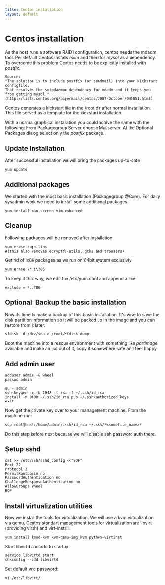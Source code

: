 ```yaml
---
title: Centos installation
layout: default
---
```


Centos installation
===================

As the host runs a software RAID1 configuration, centos needs the mdadm tool.
Per default Centos installs *exim* and therefor *mysql* as a dependency. To overcome this
problem Centos needs to be explicitly installed with *postfix*.

    Source:
    "The solution is to include postfix (or sendmail) into your kickstart configfile.
    That resolves the smtpdaemon dependency for mdadm and it keeps you from getting mysql."
    (http://lists.centos.org/pipermail/centos/2007-October/045851.html)

Centos generates a kickstart file in the /root dir after normal installation.
This file served as a template for the kickstart installation.

With a normal graphical installation you could achive the same with the following:
From Packagegroup Server choose Mailserver. At the Optional Packages dialog select
only the *postfix* package.


Update Installation
-------------------

After successful installation we will bring the packages up-to-date

    yum update


Additional packages
-------------------

We started with the most basic installation (Packagegroup @Core). For daily sysadmin
work we need to install some additional packages.

    yum install man screen vim-enhanced


Cleanup
-------

Following packages will be removed after installation:

    yum erase cups-libs
    #(this also removes ecryptfs-utils, gtk2 and trousers)

Get rid of ix86 packages as we run on 64bit system exclusivly.

    yum erase \*.i\?86

To keep it that way, we edit the /etc/yum.conf and append a line:

    exclude = *.i?86


Optional: Backup the basic installation
-----------------------------------------

Now its time to make a backup of this basic installation. It's wise to save the
disk partition information so it will be packed up in the image and you can
restore from it later:

    sfdisk -d /dev/sda > /root/sfdisk.dump


Boot the machine into a rescue environment with something like *partimage*
available and make an iso out of it, copy it somewhere safe and feel happy.

Add admin user
----------------------------

    adduser admin -G wheel
    passwd admin

    su - admin
    ssh-keygen -q -b 2048 -t rsa -f ~/.ssh/id_rsa
    install -m 0600 ~/.ssh/id_rsa.pub ~/.ssh/authorized_keys
    exit

Now get the private key over to your management machine. From the machine run:

    scp root@host:/home/admin/.ssh/id_rsa ~/.ssh/*<somefile_name>*

Do this step before next because we will disable ssh password auth there.

Setup sshd
----------

    cat >> /etc/ssh/sshd_config <<"EOF"
    Port 22
    Protocol 2
    PermitRootLogin no
    PasswordAuthentication no
    ChallengeResponseAuthentication no
    AllowGroups wheel
    EOF



Install virtualization utilities
--------------------------------

Now we install the tools for virtualization. We will use a kvm virtualization via
qemu. Centos standart management tools for virtualization are libvirt (providing
virsh) and virt-install.

    yum install kmod-kvm kvm-qemu-img kvm python-virtinst


Start libvirtd and add to startup

    service libvirtd start
    chkconfig --add libvirtd

Set default vnc password:

    vi /etc/libvirt/